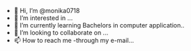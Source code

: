 - 👋 Hi, I’m @monika0718
- 👀 I’m interested in ...
- 🌱 I’m currently learning Bachelors in computer application..
- 💞️ I’m looking to collaborate on ...
- 📫 How to reach me -through my e-mail...

<!---
monika0718/monika0718 is a ✨ special ✨ repository because its `README.md` (this file) appears on your GitHub profile.
You can click the Preview link to take a look at your changes.
--->
